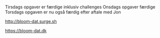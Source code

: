 Tirsdags opgaver er færdige inklusiv challenges
Onsdags opgaver færdige
Torsdags opgaven er nu også færdig efter aftale med Jon

http://bloom-dat.surge.sh

https://bloom-dat.dk
